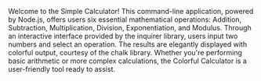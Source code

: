 Welcome to the Simple Calculator! This command-line application, powered by Node.js, offers users six essential mathematical operations: Addition, Subtraction, Multiplication, Division, Exponentiation, and Modulus. Through an interactive interface provided by the inquirer library, users input two numbers and select an operation. The results are elegantly displayed with colorful output, courtesy of the chalk library. Whether you're performing basic arithmetic or more complex calculations, the Colorful Calculator is a user-friendly tool ready to assist.